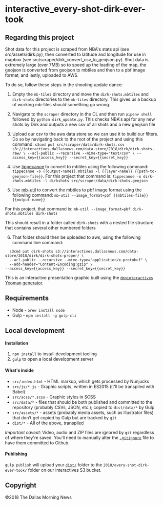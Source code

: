 # interactive_every-shot-dirk-ever-took

## Regarding this project

Shot data for this project is scraped from NBA's stats api (see src/assets/dirk.py), then converted to latitude and longitude for use in mapbox (see src/scraper/dirk_convert_csv_to_geojson.py). Shot data is extremely large (over 7MB) so to speed up the loading of the map, the geojson is converted from geojson to mbtiles and then to a pbf image format, and lastly, uploaded to AWS.

To do so, follow these steps in the shooting update dance:

1. Empty the `mb-tiles` directory and move the `dirk-shots.mbtiles` and `dirk-shots` directories to the `mb-tiles` directory. This gives us a backup of working mb-tiles should something go wrong.

2. Navigate to the `scraper` directory in the CL and then run `pipenv shell` followed by `python dirk_update.py`. This checks NBA's api for any new shots by Dirk and outputs a new csv of all shots and a new geojson file

3. Upload our csv to the aws data store so we can use it to build our filters. Do so by navigating back to the root of the project and using this command: `s3cmd put src/scraper/data/dirk-shots.csv s3://interactives.dallasnews.com/data-store/2018/dirk/dirk-shots-raw/ \
--acl-public --recursive --mime-type="text/csv" \
--access_key={{access_key}} --secret_key={{secret_key}}`

4. Use [tippecanoe](https://github.com/mapbox/tippecanoe) to convert to mbtiles using the following command: `tippecanoe -o {{output-name}}.mbtiles -l {{layer-name}} {{path-to-geojson-file}}`.
  For this project that command is: `tippecanoe -o dirk-shots.mbtiles -l dirkshots src/scraper/data/dirk-shots.geojson`

5. Use [mb-util](https://github.com/mapbox/mbutil) to convert the mbtiles to pbf image format using the following command: `mb-util --image_format=pbf {{mbtiles-file}} {{output-name}}`

  For this project, that command is:
`mb-util --image_format=pbf dirk-shots.mbtiles dirk-shots`

  This should result in a folder called `dirk-shots` with a nested file structure that contains several other numbered folders

6. That folder should then be uploaded to aws, using the following command line command:
```
  s3cmd put dirk-shots s3://interactives.dallasnews.com/data-store/2018/dirk/dirk-shots-proper/ \
  --acl-public --recursive --mime-type="application/x-protobuf" \
  --add-header="Content-Encoding:gzip" \
--access_key={{access_key}} --secret_key={{secret_key}}
```


This is an interactive presentation graphic built using the [`dmninteractives` Yeoman generator](https://github.com/DallasMorningNews/generator-dmninteractives).

## Requirements

- Node - `brew install node`
- Gulp - `npm install -g gulp-cli`

## Local development

#### Installation

1. `npm install` to install development tooling
2. `gulp` to open a local development server

#### What's inside

- `src/index.html` - HTML markup, which gets processed by Nunjucks
- `src/js/*.js` - Graphic scripts, written in ES2015 (it'll be transpiled with Babel)
- `src/scss/*.scss` - Graphic styles in SCSS
- `src/data/*` - files that should be both published and committed to the repository (probably CSVs, JSON, etc.); copied to `dist/data/*` by Gulp
- `src/assets/*` - assets (probably media assets, such as Illustrator files) that don’t get copied by Gulp but are tracked by `git`
- `dist/*` - All of the above, transpiled

_Important caveat:_ Video, audio and ZIP files are ignored by `git` regardless of where they're saved. You'll need to manually alter the [`.gitignore`](.gitignore) file to have them committed to Github.

#### Publishing

`gulp publish` will upload your [`dist/`](dist/) folder to the `2018/every-shot-dirk-ever-took/` folder on our interactives S3 bucket.

## Copyright

&copy;2018 The Dallas Morning News
